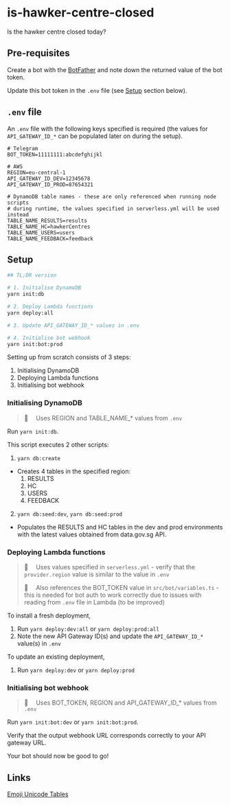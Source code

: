 # is-hawker-centre-closed

Is the hawker centre closed today?

## Pre-requisites

Create a bot with the [BotFather](https://t.me/botfather) and note down the returned value of the bot token.

Update this bot token in the `.env` file (see [Setup](#setup) section below).

## `.env` file

An `.env` file with the following keys specified is required (the values for `API_GATEWAY_ID_*` can be populated later on during the setup).

```
# Telegram
BOT_TOKEN=11111111:abcdefghijkl

# AWS
REGION=eu-central-1
API_GATEWAY_ID_DEV=12345678
API_GATEWAY_ID_PROD=87654321

# DynamoDB table names - these are only referenced when running node scripts
# during runtime, the values specified in serverless.yml will be used instead
TABLE_NAME_RESULTS=results
TABLE_NAME_HC=hawkerCentres
TABLE_NAME_USERS=users
TABLE_NAME_FEEDBACK=feedback
```

## Setup

```bash
## TL;DR version

# 1. Initialise DynamoDB
yarn init:db

# 2. Deploy Lambda functions
yarn deploy:all

# 3. Update API_GATEWAY_ID_* values in .env

# 4. Initialise bot webhook
yarn init:bot:prod
```

Setting up from scratch consists of 3 steps:

1. Initialising DynamoDB
1. Deploying Lambda functions
1. Initialising bot webhook

### Initialising DynamoDB

> :notebook:  Uses REGION and TABLE_NAME\_\* values from `.env`

Run `yarn init:db`.

This script executes 2 other scripts:

1. `yarn db:create`

- Creates 4 tables in the specified region:
  1. RESULTS
  1. HC
  1. USERS
  1. FEEDBACK

2. `yarn db:seed:dev`, `yarn db:seed:prod`

- Populates the RESULTS and HC tables in the dev and prod environments with the latest values obtained from data.gov.sg API.

### Deploying Lambda functions

> :orange_book:  Uses values specified in `serverless.yml` - verify that the `provider.region` value is similar to the value in `.env`
>
> :blue_book:  Also references the BOT_TOKEN value in `src/bot/variables.ts` - this is needed for bot auth to work correctly due to issues with reading from `.env` file in Lambda (to be improved)

To install a fresh deployment,

1. Run `yarn deploy:dev:all` or `yarn deploy:prod:all`
1. Note the new API Gateway ID(s) and update the `API_GATEWAY_ID_*` value(s) in `.env`

To update an existing deployment,

1. Run `yarn deploy:dev` or `yarn deploy:prod`

### Initialising bot webhook

> :notebook:  Uses BOT_TOKEN, REGION and API_GATEWAY_ID\_\* values from `.env`

Run `yarn init:bot:dev` or `yarn init:bot:prod`.

Verify that the output webhook URL corresponds correctly to your API gateway URL.

Your bot should now be good to go!

## Links

[Emoji Unicode Tables](https://apps.timwhitlock.info/emoji/tables/unicode)

